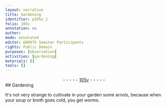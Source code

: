 ```yaml
---
layout: narrative
title: Gardening
identifier: p105v_1
folio: 105v
annotation: no
author:
mode: annotated
editor: GR8975 Seminar Participants
rights: Public Domain
purposes: [observation]
activities: [gardening]
materials: []
tools: []
---
```


 <div class="folio" align="center">- - - - - <a href="http://gallica.bnf.fr/ark:/12148/btv1b10500001g/f216.image" target="_blank">105v</a> - - - - - </div>  
## Gardening

 
<span class="activity"></span>It's not very strange to cultivate in your garden some <span class="plant">arnols</span>, because when your soup or broth goes cold, you get <span class="animal">worms</span>.
 